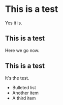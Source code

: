 # This is a test
Yes it is.

## This is a test
Here we go now.

## This is a test
It's the test.

- Bulleted list
- Another item
- A third item
